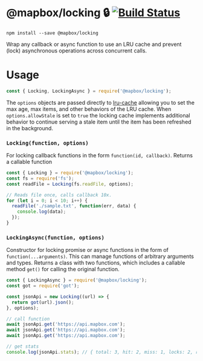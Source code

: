 # @mapbox/locking :lock: [![Build Status](https://app.travis-ci.com/mapbox/locking.svg?branch=main)](https://app.travis-ci.com/mapbox/locking)

```
npm install --save @mapbox/locking
```

Wrap any callback or async function to use an LRU cache and prevent (lock) asynchronous operations across concurrent calls.

# Usage

```js
const { Locking, LockingAsync } = require('@mapbox/locking');
```

The `options` objects are passed directly to [lru-cache](https://github.com/isaacs/node-lru-cache/tree/9bb53afaf4654dff759e7ece6b092f6c33d036dc#options) allowing you to set the max age, max items, and other behaviors of the LRU cache. When `options.allowStale` is set to `true` the locking cache implements additional behavior to continue serving a stale item until the item has been refreshed in the background.

### `Locking(function, options)`

For locking callback functions in the form `function(id, callback)`. Returns a callable function

```js
const { Locking } = require('@mapbox/locking');
const fs = require('fs');
const readFile = Locking(fs.readFile, options);

// Reads file once, calls callback 10x.
for (let i = 0; i < 10; i++) {
  readFile('./sample.txt', function(err, data) {
    console.log(data);
  });
}
```

### `LockingAsync(function, options)`

Constructor for locking promise or async functions in the form of `function(...arguments)`. This can manage functions of arbitrary arguments and types. Returns a class with two functions, which includes a callable method `get()` for calling the original function.

```js
const { LockingAsync } = require('@mapbox/locking');
const got = require('got');

const jsonApi = new Locking((url) => {
  return got(url).json();
}, options);

// call function
await jsonApi.get('https://api.mapbox.com');
await jsonApi.get('https://api.mapbox.com');
await jsonApi.get('https://api.mapbox.com');

// get stats
console.log(jsonApi.stats); // { total: 3, hit: 2, miss: 1, locks: 2, refreshHit: 0, currentLocks: 0, size: 1 }
```
